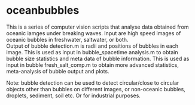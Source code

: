 # oceanbubbles
This is a series of computer vision scripts that analyse data obtained from oceanic iamges under breaking waves. 
Input are high speed images of oceanic bubbles in freshwater, saltwater, or both.  
Output of bubble detection.m is radii and positions of bubbles in each image.
This is used as input in bubble_spacetime analysis.m to obtain bubble size statistics and meta data of bubble information.
This is used as input in bubble fresh_salt_comp.m to obtain more advanced statistics, meta-analysis of bubble output and plots. 

Note: bubble detection can be used to detect circular/close to circular objects other than bubbles on different images, or non-oceanic bubbles, droplets, sediment, soil etc. 
Or for industrial purposes.
